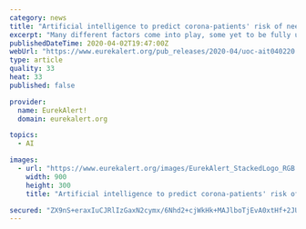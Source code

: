 ```yaml
---
category: news
title: "Artificial intelligence to predict corona-patients' risk of needing ventilators"
excerpt: "Many different factors come into play, some yet to be fully understood by doctors . As such, computer scientists at the University of Copenhagen are now developing computer models based on artificial intelligence that calculate the risk of an individual patient's need for a ventilator or intensive care. The new initiative is being conducted in ..."
publishedDateTime: 2020-04-02T19:47:00Z
webUrl: "https://www.eurekalert.org/pub_releases/2020-04/uoc-ait040220.php"
type: article
quality: 33
heat: 33
published: false

provider:
  name: EurekAlert!
  domain: eurekalert.org

topics:
  - AI

images:
  - url: "https://www.eurekalert.org/images/EurekAlert_StackedLogo_RGB.jpg"
    width: 900
    height: 300
    title: "Artificial intelligence to predict corona-patients' risk of needing ventilators"

secured: "ZX9nS+eraxIuCJRlIzGaxN2cymx/6Nhd2+cjWkHk+MAJlboTjEvA0xtHf+2JUJD5976s6Z1VpXLFLpBq6OFyf0pQmkHGIj7G/pAiFHe/8EmcVmpvSdpJjgWPRJqLznY+Z1E2uJQWVaJBXerd/6ouDpSNKVl7cEys0monoUEpOX7iKPhW3Lj0AhH9aOQ0ED723kxJxwZdHXBZjyicqAbGZO3FLFBmrO3Mb6KYxTc82llFrCFbeQSJPXW9sl08Zq0lSRXVaDP3+V14Pk2K22TUqCEN0oNhhQHdHHF4XfWWg+89zqPsDV/fKEy12HE1ikhr;TGoWFC3cqEPTc1GxmIaRsw=="
---
```


